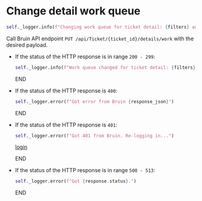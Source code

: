 # Change detail work queue 

```python
self._logger.info(f"Changing work queue for ticket detail: {filters} and ticket id : {ticket_id}")
```

Call Bruin API endpoint `PUT /api/Ticket/{ticket_id}/details/work` with the desired payload.

* If the status of the HTTP response is in range `200 - 299`:
  ```python
  self._logger.info(f"Work queue changed for ticket detail: {filters}")
  ```
  END
 
* If the status of the HTTP response is `400`:
  ```python
  self._logger.error(f"Got error from Bruin {response_json}")
  ```
  END

* If the status of the HTTP response is `401`:
  ```python
  self._logger.error(f"Got 401 from Bruin. Re-logging in...")
  ```
  [login](../../clients/bruin_client/login.md)

  END

* If the status of the HTTP response is in range `500 - 513`:
  ```python
  self._logger.error(f"Got {response.status}.")
  ```
  END